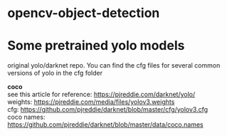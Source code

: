 # opencv-object-detection


# Some pretrained yolo models
original yolo/darknet repo. You can find the cfg files for several common versions of yolo in the cfg folder

**coco**<br>
see this article for reference: https://pjreddie.com/darknet/yolo/<br>
weights: https://pjreddie.com/media/files/yolov3.weights<br>
cfg: https://github.com/pjreddie/darknet/blob/master/cfg/yolov3.cfg<br> 
coco names: https://github.com/pjreddie/darknet/blob/master/data/coco.names<br>